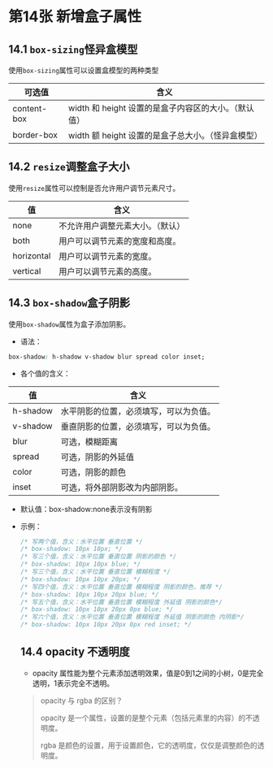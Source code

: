 # 第14张 新增盒子属性

## 14.1 `box-sizing`怪异盒模型

使用`box-sizing`属性可以设置盒模型的两种类型

| 可选值      | 含义                                                 |
| ----------- | ---------------------------------------------------- |
| content-box | width 和 height 设置的是盒子内容区的大小。（默认值） |
| border-box  | width 额 height 设置的是盒子总大小。（怪异盒模型）   |

## 14.2 `resize`调整盒子大小

使用`resize`属性可以控制是否允许用户调节元素尺寸。

| 值         | 含义                             |
| ---------- | -------------------------------- |
| none       | 不允许用户调整元素大小。（默认） |
| both       | 用户可以调节元素的宽度和高度。   |
| horizontal | 用户可以调节元素的宽度。         |
| vertical   | 用户可以调节元素的高度。         |



## 14.3 `box-shadow`盒子阴影

使用`box-shadow`属性为盒子添加阴影。

- 语法：

```css
box-shadow: h-shadow v-shadow blur spread color inset;
```

- 各个值的含义：

| 值       | 含义                                   |
| -------- | -------------------------------------- |
| h-shadow | 水平阴影的位置，必须填写，可以为负值。 |
| v-shadow | 垂直阴影的位置，必须填写，可以为负值。 |
| blur     | 可选，模糊距离                         |
| spread   | 可选，阴影的外延值                     |
| color    | 可选，阴影的颜色                       |
| inset    | 可选，将外部阴影改为内部阴影。         |

- 默认值：box-shadow:none表示没有阴影

- 示例：

  ```css
  /* 写两个值，含义：水平位置 垂直位置 */
  /* box-shadow: 10px 10px; */
  /* 写三个值，含义：水平位置 垂直位置 阴影的颜色 */
  /* box-shadow: 10px 10px blue; */
  /* 写三个值，含义：水平位置 垂直位置 模糊程度 */
  /* box-shadow: 10px 10px 20px; */
  /* 写四个值，含义：水平位置 垂直位置 模糊程度 阴影的颜色，推荐 */
  /* box-shadow: 10px 10px 20px blue; */
  /* 写五个值，含义：水平位置 垂直位置 模糊程度 外延值 阴影的颜色*/
  /* box-shadow: 10px 10px 20px 0px blue; */
  /* 写六个值，含义：水平位置 垂直位置 模糊程度 外延值 阴影的颜色 内阴影*/
  /* box-shadow: 10px 10px 20px 0px red inset; */
  ```

  ## 14.4 opacity 不透明度

    - opacity 属性能为整个元素添加透明效果，值是0到1之间的小树，0是完全透明，1表示完全不透明。

  > opacity 与 rgba 的区别？
  >
  > opacity 是一个属性，设置的是整个元素（包括元素里的内容）的不透明度。
  >
  > rgba 是颜色的设置，用于设置颜色，它的透明度，仅仅是调整颜色的透明度。